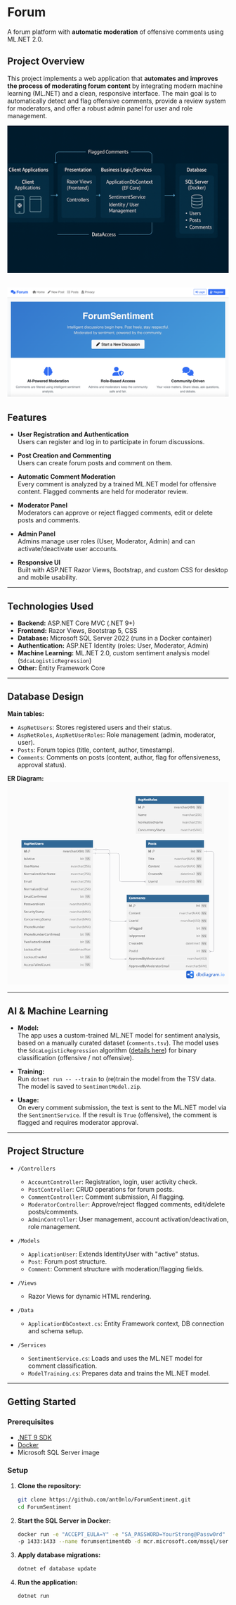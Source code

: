 # Forum

A forum platform with **automatic moderation** of offensive comments using ML.NET 2.0.

## Project Overview

This project implements a web application that **automates and improves the process of moderating forum content** by integrating modern machine learning (ML.NET) and a clean, responsive interface. The main goal is to automatically detect and flag offensive comments, provide a review system for moderators, and offer a robust admin panel for user and role management.

![ARCH Diagram](images/architecture_diagram.png)

![HOME](images/home.png)
---

## Features

- **User Registration and Authentication**  
  Users can register and log in to participate in forum discussions.

- **Post Creation and Commenting**  
  Users can create forum posts and comment on them.

- **Automatic Comment Moderation**  
  Every comment is analyzed by a trained ML.NET model for offensive content. Flagged comments are held for moderator review.

- **Moderator Panel**  
  Moderators can approve or reject flagged comments, edit or delete posts and comments.

- **Admin Panel**  
  Admins manage user roles (User, Moderator, Admin) and can activate/deactivate user accounts.

- **Responsive UI**  
  Built with ASP.NET Razor Views, Bootstrap, and custom CSS for desktop and mobile usability.

---

## Technologies Used

- **Backend:** ASP.NET Core MVC (.NET 9+)
- **Frontend:** Razor Views, Bootstrap 5, CSS
- **Database:** Microsoft SQL Server 2022 (runs in a Docker container)
- **Authentication:** ASP.NET Identity (roles: User, Moderator, Admin)
- **Machine Learning:** ML.NET 2.0, custom sentiment analysis model (`SdcaLogisticRegression`)
- **Other:** Entity Framework Core

---

## Database Design

**Main tables:**
- `AspNetUsers`: Stores registered users and their status.
- `AspNetRoles`, `AspNetUserRoles`: Role management (admin, moderator, user).
- `Posts`: Forum topics (title, content, author, timestamp).
- `Comments`: Comments on posts (content, author, flag for offensiveness, approval status).

**ER Diagram:**  
![ER Diagram](er-diagram.png)

---

## AI & Machine Learning

- **Model:**  
  The app uses a custom-trained ML.NET model for sentiment analysis, based on a manually curated dataset (`comments.tsv`). The model uses the `SdcaLogisticRegression` algorithm ([details here](https://www.jmlr.org/papers/volume14/shalev-shwartz13a/shalev-shwartz13a.pdf)) for binary classification (offensive / not offensive).

- **Training:**  
  Run `dotnet run -- --train` to (re)train the model from the TSV data. The model is saved to `SentimentModel.zip`.

- **Usage:**  
  On every comment submission, the text is sent to the ML.NET model via the `SentimentService`. If the result is `True` (offensive), the comment is flagged and requires moderator approval.

---

## Project Structure

- `/Controllers`  
  - `AccountController`: Registration, login, user activity check.
  - `PostController`: CRUD operations for forum posts.
  - `CommentController`: Comment submission, AI flagging.
  - `ModeratorController`: Approve/reject flagged comments, edit/delete posts/comments.
  - `AdminController`: User management, account activation/deactivation, role management.

- `/Models`  
  - `ApplicationUser`: Extends IdentityUser with "active" status.
  - `Post`: Forum post structure.
  - `Comment`: Comment structure with moderation/flagging fields.

- `/Views`  
  - Razor Views for dynamic HTML rendering.

- `/Data`  
  - `ApplicationDbContext.cs`: Entity Framework context, DB connection and schema setup.

- `/Services`  
  - `SentimentService.cs`: Loads and uses the ML.NET model for comment classification.
  - `ModelTraining.cs`: Prepares data and trains the ML.NET model.

---

## Getting Started

### Prerequisites

- [.NET 9 SDK](https://dotnet.microsoft.com/)
- [Docker](https://www.docker.com/)
- Microsoft SQL Server image

### Setup

1. **Clone the repository:**  
   ```bash
   git clone https://github.com/ant0nlo/ForumSentiment.git
   cd ForumSentiment

2. **Start the SQL Server in Docker:**  
   ```bash
   docker run -e "ACCEPT_EULA=Y" -e "SA_PASSWORD=YourStrong@Passw0rd"
   -p 1433:1433 --name forumsentimentdb -d mcr.microsoft.com/mssql/server:2022-latest

3. **Apply database migrations:**  
   ```bash
   dotnet ef database update

4. **Run the application:**  
   ```bash
   dotnet run
